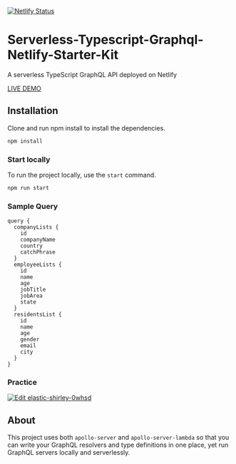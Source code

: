 [![Netlify Status](https://api.netlify.com/api/v1/badges/bb4daf08-e525-421f-b55c-0294053edf2b/deploy-status)](https://app.netlify.com/sites/mock-apollo-server/deploys)
# Serverless-Typescript-Graphql-Netlify-Starter-Kit
A serverless TypeScript GraphQL API deployed on Netlify

[LIVE DEMO](https://mock-apollo-server.netlify.app)

## Installation

Clone and run npm install to install the dependencies.

```bash
npm install
```

### Start locally

To run the project locally, use the `start` command.

```bash
npm run start
```

### Sample Query
```
query {
  companyLists {
    id
    companyName
    country
    catchPhrase
  }
  employeeLists {
    id
    name
    age
    jobTitle
    jobArea
    state
  }
  residentsList {
    id
    name
    age
    gender
    email
    city
  }
}

```

### Practice

[![Edit elastic-shirley-0whsd](https://codesandbox.io/static/img/play-codesandbox.svg)](https://codesandbox.io/s/serverless-typescript-graphql-netlify-starter-42fvf)

## About

This project uses both `apollo-server` and `apollo-server-lambda` so that you can write your GraphQL resolvers and type definitions in one place, yet run GraphQL servers locally and serverlessly.
